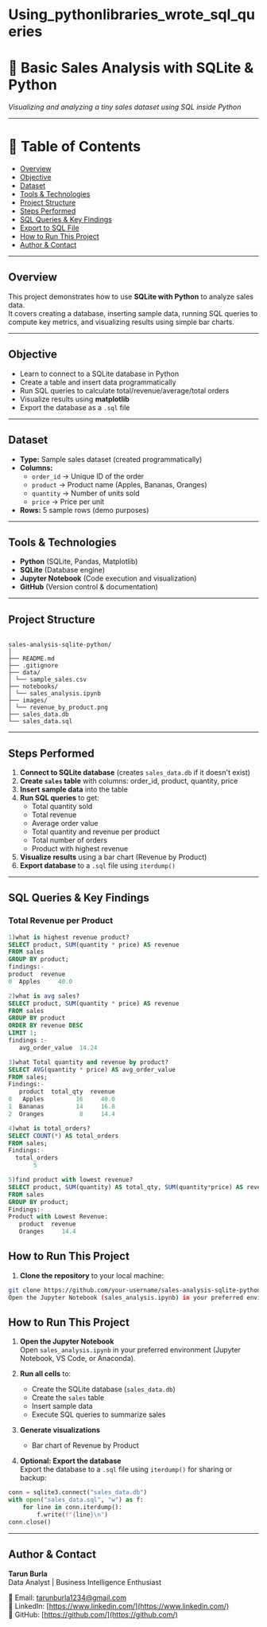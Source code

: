 # Using_pythonlibraries_wrote_sql_queries
# 🧾 Basic Sales Analysis with SQLite & Python

_Visualizing and analyzing a tiny sales dataset using SQL inside Python_

---

# 📌 Table of Contents
* <a href="#overview">Overview</a> 
* <a href="#objective">Objective</a> 
* <a href="#dataset">Dataset</a> 
* <a href="#tools--technologies">Tools & Technologies</a> 
* <a href="#project-structure">Project Structure</a> 
* <a href="#steps-performed">Steps Performed</a> 
* <a href="#sql-queries--key-findings">SQL Queries & Key Findings</a> 
* <a href="#export-to-sql-file">Export to SQL File</a> 
* <a href="#how-to-run-this-project">How to Run This Project</a> 
* <a href="#author--contact">Author & Contact</a>

---

## Overview

This project demonstrates how to use **SQLite with Python** to analyze sales data.  
It covers creating a database, inserting sample data, running SQL queries to compute key metrics, and visualizing results using simple bar charts.

---

## Objective

* Learn to connect to a SQLite database in Python  
* Create a table and insert data programmatically  
* Run SQL queries to calculate total/revenue/average/total orders  
* Visualize results using **matplotlib**  
* Export the database as a `.sql` file  

---

## Dataset

* **Type:** Sample sales dataset (created programmatically)  
* **Columns:**  
  - `order_id` → Unique ID of the order  
  - `product` → Product name (Apples, Bananas, Oranges)  
  - `quantity` → Number of units sold  
  - `price` → Price per unit  
* **Rows:** 5 sample rows (demo purposes)  

---

## Tools & Technologies

* **Python** (SQLite, Pandas, Matplotlib)  
* **SQLite** (Database engine)  
* **Jupyter Notebook** (Code execution and visualization)  
* **GitHub** (Version control & documentation)  

---

## Project Structure

```

sales-analysis-sqlite-python/
│
├── README.md
├── .gitignore
├── data/
│ └── sample_sales.csv
├── notebooks/
│ └── sales_analysis.ipynb
├── images/
│ └── revenue_by_product.png
├── sales_data.db
└── sales_data.sql

```

---

## Steps Performed

1. **Connect to SQLite database** (creates `sales_data.db` if it doesn't exist)  
2. **Create `sales` table** with columns: order_id, product, quantity, price  
3. **Insert sample data** into the table  
4. **Run SQL queries** to get:
   - Total quantity sold  
   - Total revenue  
   - Average order value  
   - Total quantity and revenue per product  
   - Total number of orders  
   - Product with highest revenue  
5. **Visualize results** using a bar chart (Revenue by Product)  
6. **Export database** to a `.sql` file using `iterdump()`  

---

## SQL Queries & Key Findings

### Total Revenue per Product
```sql
1)what is highest revenue product?
SELECT product, SUM(quantity * price) AS revenue
FROM sales
GROUP BY product;
findings:-
product  revenue
0  Apples     40.0

2)what is avg sales?
SELECT product, SUM(quantity * price) AS revenue
FROM sales
GROUP BY product
ORDER BY revenue DESC
LIMIT 1;
findings :- 
   avg_order_value  14.24

3)what Total quantity and revenue by product?
SELECT AVG(quantity * price) AS avg_order_value
FROM sales;
Findings:-
   product  total_qty  revenue
0   Apples         16     40.0
1  Bananas         14     16.8
2  Oranges          8     14.4

4)what is total_orders?
SELECT COUNT(*) AS total_orders
FROM sales;
Findings:-
  total_orders
       5

5)find product with lowest revenue?
SELECT product, SUM(quantity) AS total_qty, SUM(quantity*price) AS revenue
FROM sales
GROUP BY product;
Findings:-
Product with Lowest Revenue:
   product  revenue
   Oranges     14.4
```
## How to Run This Project

1. **Clone the repository** to your local machine:  
```bash
git clone https://github.com/your-username/sales-analysis-sqlite-python.git
Open the Jupyter Notebook (sales_analysis.ipynb) in your preferred environment (Jupyter Notebook, VS Code, or Anaconda).
```
## How to Run This Project

1. **Open the Jupyter Notebook**  
   Open `sales_analysis.ipynb` in your preferred environment (Jupyter Notebook, VS Code, or Anaconda).

2. **Run all cells** to:  
   - Create the SQLite database (`sales_data.db`)  
   - Create the `sales` table  
   - Insert sample data  
   - Execute SQL queries to summarize sales  

3. **Generate visualizations**  
   - Bar chart of Revenue by Product  

4. **Optional: Export the database**  
   Export the database to a `.sql` file using `iterdump()` for sharing or backup:
   
```python
conn = sqlite3.connect("sales_data.db")
with open("sales_data.sql", "w") as f:
    for line in conn.iterdump():
        f.write(f"{line}\n")
conn.close()

```

---
## Author & Contact

**Tarun Burla**  
Data Analyst | Business Intelligence Enthusiast  

📧 Email: [tarunburla1234@gmail.com](mailto:tarunburla1234@gmail.com)  
🔗 LinkedIn: [https://www.linkedin.com/](https://www.linkedin.com/)  
🔗 GitHub: [https://github.com/](https://github.com/)














